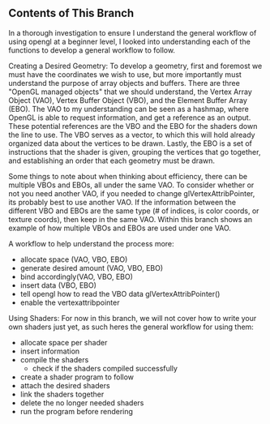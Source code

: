 ## Contents of This Branch
In a thorough investigation to ensure I understand the general workflow of using opengl at a beginner level, I looked into understanding each of the functions to develop a general workflow to follow.

Creating a Desired Geometry:
To develop a geometry, first and foremost we must have the coordinates we wish to use, but more importantly must understand the purpose of array objects and buffers. There are three "OpenGL managed objects" that we should understand, the Vertex Array Object (VAO), Vertex Buffer Object (VBO), and the Element Buffer Array (EBO). The VAO to my understanding can be seen as a hashmap, where OpenGL is able to request information, and get a reference as an output. These potential references are the VBO and the EBO for the shaders down the line to use. The VBO serves as a vector, to which this will hold already organized data about the vertices to be drawn. Lastly, the EBO is a set of instructions that the shader is given, grouping the vertices that go together, and establishing an order that each geometry must be drawn.

Some things to note about when thinking about efficiency, there can be multiple VBOs and EBOs, all under the same VAO. To consider whether or not you need another VAO, if you needed to change glVertexAttribPointer, its probably best to use another VAO. If the information between the different VBO and EBOs are the same type (# of indices, is color coords, or texture coords), then keep in the same VAO. Within this branch shows an example of how multiple VBOs and EBOs are used under one VAO.

A workflow to help understand the process more:
- allocate space (VAO, VBO, EBO)
- generate desired amount (VAO, VBO, EBO)
- bind accordingly(VAO, VBO, EBO)
- insert data (VBO, EBO)
- tell opengl how to read the VBO data glVertexAttribPointer()
- enable the vertexattribpointer

Using Shaders:
For now in this branch, we will not cover how to write your own shaders just yet, as such heres the general workflow for using them:
- allocate space per shader
- insert information
- compile the shaders
  - check if the shaders compiled successfully
- create a shader program to follow
- attach the desired shaders
- link the shaders together
- delete the no longer needed shaders
- run the program before rendering
